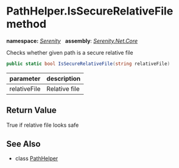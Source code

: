 # PathHelper.IsSecureRelativeFile method
**namespace:** *[Serenity](../../README.md#serenity-namespace)*   **assembly**: *[Serenity.Net.Core](../../README.md)*

Checks whether given path is a secure relative file

```csharp
public static bool IsSecureRelativeFile(string relativeFile)
```

| parameter | description |
| --- | --- |
| relativeFile | Relative file |

## Return Value

True if relative file looks safe

## See Also

* class [PathHelper](../PathHelper.md)